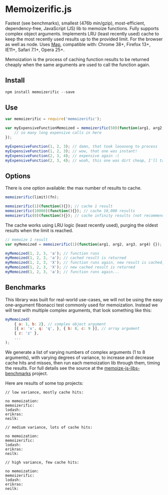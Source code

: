 # Memoizerific.js
Fastest (see benchmarks), smallest (476b min/gzip), most-efficient, dependency-free, JavaScript (JS) lib to memoize functions.
Fully supports complex object arguments. 
Implements LRU (least recently used) cache to keep the most recently used results up to the provided limit. 
For the browser as well as node.
Uses [Map]([https://developer.mozilla.org/en-US/docs/Web/JavaScript/Reference/Global_Objects/Map), compatible with: Chrome 38+, Firefox 13+, IE11+, Safari 7.1+, Opera 25+.

Memoization is the process of caching function results to be returned cheaply when the same arguments are used to call the function again. 

## Install
```javascript
npm install memoizerific --save
```

## Use
```javascript
var memoizerific = require('memoizerific');

var myExpensiveFunctionMemoized = memoizerific(50)(function(arg1, arg2, arg3) {
    // so many long expensive calls in here
});

myExpensiveFunction(1, 2, 3); // damn, that took looooong to process
myExpensiveFunction(1, 2, 3); // wow, that one was instant!
myExpensiveFunction(2, 3, 4); // expensive again :(
myExpensiveFunction(2, 3, 4); // woah, this one was dirt cheap, I'll take 2!
```

## Options
There is one option available: the max number of results to cache. 
```javascript
memoizerific(limit)(fn);

memoizerific(1)(function(){}); // cache 1 result
memoizerific(10000)(function(){}); // cache 10,000 results
memoizerific(0)(function(){}); // cache infinity results (not recommended)
```
The cache works using LRU logic (least recently used), purging the oldest results when the limit is reached.

```javascript
// memoize 1 result
var myMemoized = memoizerific(1)(function(arg1, arg2, arg3, arg4) {});

myMemoized(1, 2, 3, 'a'); // function runs
myMemoized(1, 2, 3, 'a'); // cached result is returned
myMemoized(1, 2, 3, 'X'); // function runs again, new result is cached, old cached result is purged
myMemoized(1, 2, 3, 'X'); // new cached result is returned
myMemoized(1, 2, 3, 'a'); // function runs again...
```
## Benchmarks

This library was built for real-world use-cases, we will not be using the easy one-argument fibonacci test commonly used for memoization.
Instead we will test with multiple complex arguments, that look something like this:
```javascript
myMemoized(
    { a: 1, b: 2}, // complex object argument
    [{ x: 'x', q: 'q', }, { b: 8, c: 9 }], // array argument
    { z: 'z' }, 
    ...
);

```

We generate a list of varying numbers of complex arguments (1 to 8 arguments), with varying degrees of variance, to increase and decrease cache hits and misses, 
then run each memoization lib through them, timing the results. 
For full details see the source at the [memoize-js-libs-benchmarks](https://github.com/thinkloop/memoize-js-libs-benchmarks) project.

Here are results of some top projects:
```
// low variance, mostly cache hits:

no memoization: 
memoizerific:
lodash:
erikras:
neilk:

// medium variance, lots of cache hits:

no memoization: 
memoizerific:
lodash:
erikras:
neilk:

// high variance, few cache hits:

no memoization: 
memoizerific:
lodash:
erikras:
neilk: